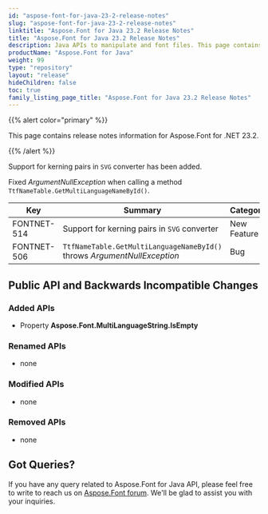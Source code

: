 ```yaml
---
id: "aspose-font-for-java-23-2-release-notes"
slug: "aspose-font-for-java-23-2-release-notes"
linktitle: "Aspose.Font for Java 23.2 Release Notes"
title: "Aspose.Font for Java 23.2 Release Notes"
description: Java APIs to manipulate and font files. This page contains new Aspose.Font for Java features, enhancement, and bug fixes in 2023, version 23.2.
productName: "Aspose.Font for Java"
weight: 99
type: "repository"
layout: "release"
hideChildren: false
toc: true
family_listing_page_title: "Aspose.Font for Java 23.2 Release Notes"
---
```


{{% alert color="primary" %}} 

This page contains release notes information for Aspose.Font for .NET 23.2.

{{% /alert %}} 

Support for kerning pairs in `SVG` converter has been added.

Fixed *ArgumentNullException* when calling a method `TtfNameTable.GetMultiLanguageNameById()`.

| Key | Summary | Category |
|---|---|---|
| FONTNET-514 | Support for kerning pairs in `SVG` converter | New Feature |
| FONTNET-506 | `TtfNameTable.GetMultiLanguageNameById()` throws *ArgumentNullException* | Bug |

## Public API and Backwards Incompatible Changes

### Added APIs

- Property **Aspose.Font.MultiLanguageString.IsEmpty**

### Renamed APIs

- none

### Modified APIs

- none

### Removed APIs

- none

## Got Queries?
If you have any query related to Aspose.Font for Java API, please feel free to write to reach us on [Aspose.Font forum](https://forum.aspose.com/c/font/). We'll be glad to assist you with your inquiries.
